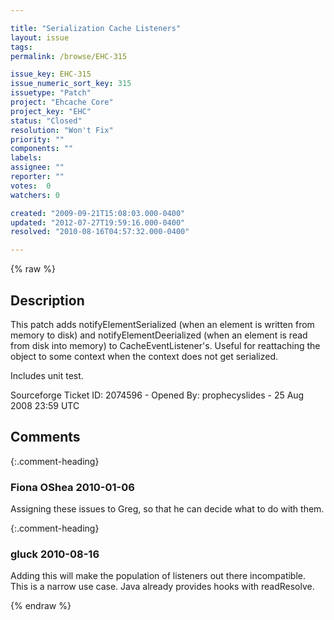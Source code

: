 ```yaml
---

title: "Serialization Cache Listeners"
layout: issue
tags: 
permalink: /browse/EHC-315

issue_key: EHC-315
issue_numeric_sort_key: 315
issuetype: "Patch"
project: "Ehcache Core"
project_key: "EHC"
status: "Closed"
resolution: "Won't Fix"
priority: ""
components: ""
labels: 
assignee: ""
reporter: ""
votes:  0
watchers: 0

created: "2009-09-21T15:08:03.000-0400"
updated: "2012-07-27T19:59:16.000-0400"
resolved: "2010-08-16T04:57:32.000-0400"

---
```




{% raw %}



## Description

<div markdown="1" class="description">

This patch adds notifyElementSerialized (when an element is written from memory to disk) and notifyElementDeerialized (when an element is read from disk into memory) to CacheEventListener's.  Useful for reattaching the object to some context when the context does not get serialized. 

Includes unit test.


Sourceforge Ticket ID: 2074596 - Opened By: prophecyslides - 25 Aug 2008 23:59 UTC

</div>

## Comments


{:.comment-heading}
### **Fiona OShea** <span class="date">2010-01-06</span>

<div markdown="1" class="comment">

Assigning these issues to Greg, so that he can decide what to do with them.

</div>


{:.comment-heading}
### **gluck** <span class="date">2010-08-16</span>

<div markdown="1" class="comment">

Adding this will make the population of listeners out there incompatible.  This is a narrow use case. Java already provides hooks with readResolve.

</div>



{% endraw %}
